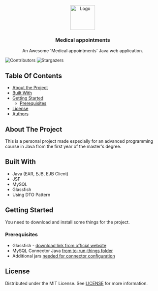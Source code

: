 <br/>
<p align="center">
  <a href="https://github.com/andreiwf1/medical-appointments-web-app">
    <img src="https://i.imgur.com/0w7AFaZ.png" alt="Logo" width="80" height="80">
  </a>

  <h3 align="center">Medical appointments</h3>

  <p align="center">
    An Awesome 'Medical appointments' Java web application.
    <br/>
</p>

![Contributors](https://img.shields.io/github/contributors/andreiwf1/medical-appointments-web-app?color=dark-green) ![Stargazers](https://img.shields.io/github/stars/andreiwf1/medical-appointments-web-app?style=social) 

## Table Of Contents

* [About the Project](#about-the-project)
* [Built With](#built-with)
* [Getting Started](#getting-started)
  * [Prerequisites](#prerequisites)
* [License](#license)
* [Authors](#authors)

## About The Project

This is a personal project made especially for an advanced programming course in Java from the first year of the master's degree.

## Built With

* Java (EAR, EJB, EJB Client)
* JSF
* MySQL
* Glassfish
* Using DTO Pattern

## Getting Started

You need to download and install some things for the project.

### Prerequisites

* Glassfish - [download link from official website](https://javaee.github.io/glassfish/download)
* MySQL Connector Java [from to-run-things folder](https://github.com/andreiwf1/medical-appointments-web-app/tree/main/to-run-things)
* Additional jars [needed for connector configuration](https://github.com/andreiwf1/medical-appointments-web-app/tree/main/to-run-things/jars8)

## License

Distributed under the MIT License. See [LICENSE](https://github.com/andreiwf1/medical-appointments-web-app/blob/main/LICENSE.md) for more information.
